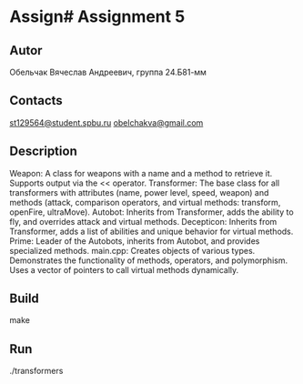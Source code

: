 # Assign# Assignment 5
## Autor
Обельчак Вячеслав Андреевич, группа 24.Б81-мм
## Contacts
st129564@student.spbu.ru obelchakva@gmail.com
## Description
Weapon: A class for weapons with a name and a method to retrieve it. Supports output via the << operator.
Transformer: The base class for all transformers with attributes (name, power level, speed, weapon) and methods (attack, comparison operators, and virtual methods: transform, openFire, ultraMove).
Autobot: Inherits from Transformer, adds the ability to fly, and overrides attack and virtual methods.
Decepticon: Inherits from Transformer, adds a list of abilities and unique behavior for virtual methods.
Prime: Leader of the Autobots, inherits from Autobot, and provides specialized methods.
main.cpp:
   Creates objects of various types.
   Demonstrates the functionality of methods, operators, and polymorphism.
   Uses a vector of pointers to call virtual methods dynamically.
## Build
make
## Run
./transformers
